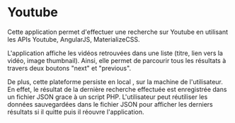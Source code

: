 # Youtube
Cette application permet d'effectuer une recherche sur Youtube en utilisant les APIs Youtube, AngularJS, MaterializeCSS. 

L'application affiche les vidéos retrouvées dans une liste (titre, lien vers la vidéo, image thumbnail). Ainsi, elle permet de parcourir tous les résultats à travers deux boutons "next" et "previous".

De plus, cette plateforme persiste en local , sur la machine de l'utilisateur. En effet, le résultat de la dernière recherche effectuée est enregistrée dans un fichier JSON grace à un script PHP. L'utilisateur peut réutiliser les données sauvegardées dans le  fichier JSON  pour afficher les derniers résultats si il quitte puis il réouvre l'application.
